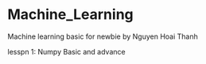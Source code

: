 # Machine_Learning
Machine learning basic for newbie by Nguyen Hoai Thanh

lesspn 1: Numpy Basic and advance

